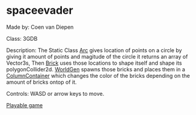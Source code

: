 # spaceevader

Made by: Coen van Diepen

Class: 3GDB

Description: The Static Class [Arc](https://github.com/neocccro/spaceevader/blob/master/Assets/Scripts/Arc.cs) gives location of points on a circle by giving it amount of points and magitude of the circle it returns an array of Vector3s, Then [Brick](https://github.com/neocccro/spaceevader/blob/master/Assets/Scripts/Brick.cs) uses those locations to shape itself and shape its polygonCollider2d. [WorldGen](https://github.com/neocccro/spaceevader/blob/master/Assets/Scripts/WorldGen.cs) spawns those bricks and places them in a [ColumnContainer](https://github.com/neocccro/spaceevader/blob/master/Assets/Scripts/ColumnContainer.cs) which changes the color of the bricks depending on the amount of bricks ontop of it.

Controls: WASD or arrow keys to move.

[Playable game](http://coenvandiepen.com/X-D_Minesweeper/)
